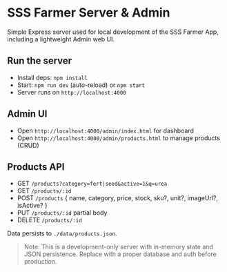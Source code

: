 # SSS Farmer Server & Admin

Simple Express server used for local development of the SSS Farmer App, including a lightweight Admin web UI.

## Run the server

- Install deps: `npm install`
- Start: `npm run dev` (auto-reload) or `npm start`
- Server runs on `http://localhost:4000`

## Admin UI

- Open `http://localhost:4000/admin/index.html` for dashboard
- Open `http://localhost:4000/admin/products.html` to manage products (CRUD)

## Products API

- GET `/products?category=fert|seed&active=1&q=urea`
- GET `/products/:id`
- POST `/products` { name, category, price, stock, sku?, unit?, imageUrl?, isActive? }
- PUT `/products/:id` partial body
- DELETE `/products/:id`

Data persists to `./data/products.json`.

> Note: This is a development-only server with in-memory state and JSON persistence. Replace with a proper database and auth before production.
